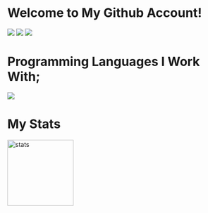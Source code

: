 <h1>Welcome to My Github Account!</h1>

<p>
  <a href="https://discord.com/users/646945227772526592" target"blank_"><img src="https://img.shields.io/badge/discord%20-7289DA.svg?&style=for-the-badge&logo=discord&logoColor=white"></a>
  <a href="https://open.spotify.com/user/dkch3byty3frx7wc6p9mj5e8o?si=BqM0Yr-IQAGFwBH0zJ4oTQ" target"blank_"><img src="https://img.shields.io/badge/Spotify%20-1ed760.svg?&style=for-the-badge&logo=spotify&logoColor=white"></a>
  <a href="https://github.com/Burak35Smoke" target"blank_"><img src="https://img.shields.io/badge/GitHub%20-191717.svg?&style=for-the-badge&logo=github&logoColor=white"></a>
</p>
<h1>Programming Languages I Work With;</h1>
<a href="https://nodejs.org/en/" target"blank_"><img src="https://img.shields.io/badge/-Nodejs-3C873A?style=for-the-badge&labelColor=black&logo=node.js&logoColor=3C873A"></a>

<br>
<p>
<h1>My Stats</h1>
  <img src="https://github-readme-stats.vercel.app/api?username=Burak35Smoke&count_private=true&show_icons=true&theme=purple&hide_border=true" width="%100" height="150px" alt="stats" />
</p>

